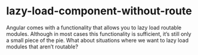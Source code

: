 # lazy-load-component-without-route
Angular comes with a functionality that allows you to lazy load routable modules. Although in most cases this functionality is sufficient, it’s still only a small piece of the pie. What about situations where we want to lazy load modules that aren’t routable?
